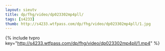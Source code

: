 ```yaml
--- 
layout: sieutv
title: dp/fhg/video/dp023302mp4pll/
tags: [s4233]
thumb: http://s4233.wtfpass.com/dp/fhg/video/dp023302mp4pll/1.jpg
---
```

{% include tvpro key="http://s4233.wtfpass.com/dp/fhg/video/dp023302mp4pll/1.mp4" %} 
